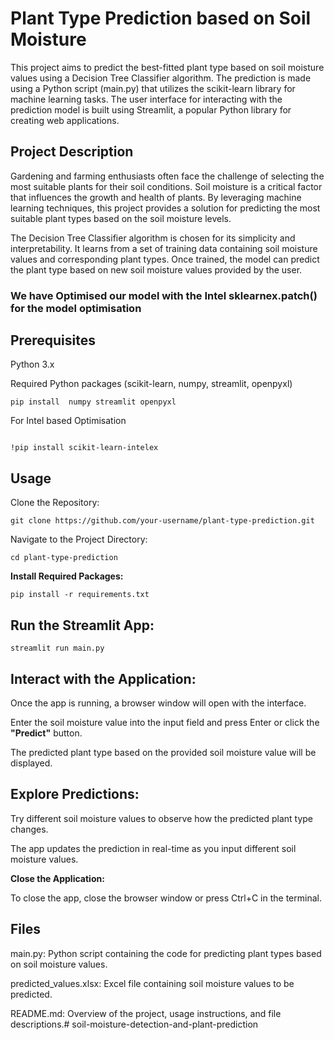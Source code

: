 # **Plant Type Prediction based on Soil Moisture**


This project aims to predict the best-fitted plant type based on soil moisture values using a Decision Tree Classifier algorithm. The prediction is made using a Python script (main.py) that utilizes the scikit-learn library for machine learning tasks. The user interface for interacting with the prediction model is built using Streamlit, a popular Python library for creating web applications.

## **Project Description**

Gardening and farming enthusiasts often face the challenge of selecting the most suitable plants for their soil conditions. Soil moisture is a critical factor that influences the growth and health of plants. By leveraging machine learning techniques, this project provides a solution for predicting the most suitable plant types based on the soil moisture levels.

The Decision Tree Classifier algorithm is chosen for its simplicity and interpretability. It learns from a set of training data containing soil moisture values and corresponding plant types. Once trained, the model can predict the plant type based on new soil moisture values provided by the user.

### We have Optimised our model with the Intel sklearnex.patch()  for the model optimisation

## **Prerequisites**

Python 3.x

Required Python packages (scikit-learn, numpy, streamlit, openpyxl)

```
pip install  numpy streamlit openpyxl
```

For Intel based Optimisation 

```

!pip install scikit-learn-intelex
```



## **Usage**

Clone the Repository:



```
git clone https://github.com/your-username/plant-type-prediction.git
```

Navigate to the Project Directory:

```
cd plant-type-prediction
```

**Install Required Packages:**


```
pip install -r requirements.txt
```

## Run the Streamlit App:


```
streamlit run main.py
```

## **Interact with the Application:**

Once the app is running, a browser window will open with the interface.

Enter the soil moisture value into the input field and press Enter or click the **"Predict"** button.

The predicted plant type based on the provided soil moisture value will be displayed.


## **Explore Predictions:**

Try different soil moisture values to observe how the predicted plant type changes.

The app updates the prediction in real-time as you input different soil moisture values.



**Close the Application:**

To close the app, close the browser window or press Ctrl+C in the terminal.


## **Files**

main.py: Python script containing the code for predicting plant types based on soil moisture values.

predicted_values.xlsx: Excel file containing soil moisture values to be predicted.

README.md: Overview of the project, usage instructions, and file descriptions.# soil-moisture-detection-and-plant-prediction
